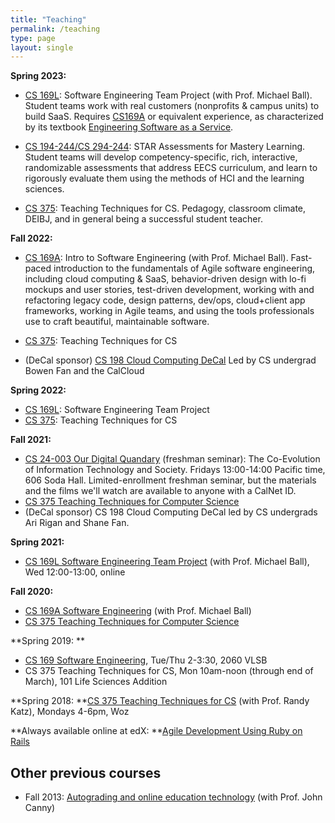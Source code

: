 ```yaml
---
title: "Teaching"
permalink: /teaching
type: page
layout: single
---
```


**Spring 2023:**

- [CS 169L](https://cs169L.cs169.org): Software Engineering Team
Project (with Prof. Michael Ball).  Student teams work with real customers (nonprofits & campus
units) to build SaaS.  Requires [CS169A](https://cs169a.cs169.org) or
equivalent experience, as characterized by its textbook [Engineering
Software as a Service](http://saasbook.info).

- [CS 194-244/CS 294-244](): STAR Assessments for Mastery Learning.
Student teams will develop competency-specific, rich, interactive,
randomizable assessments that address EECS curriculum, and learn to
rigorously evaluate them using the methods of HCI and the learning sciences.

- [CS 375](https://cs375.org): Teaching Techniques for CS.  Pedagogy,
classroom climate, DEIBJ, and in general being a successful student teacher.


**Fall 2022:**

- [CS 169A](https://cs169a.cs169.org): Intro to Software Engineering
(with Prof. Michael Ball). Fast-paced introduction to the
fundamentals of Agile software engineering, including cloud computing
& SaaS, behavior-driven design with lo-fi mockups and user stories,
test-driven development, working 
with and refactoring legacy code, design patterns, dev/ops,
cloud+client app frameworks, working in Agile teams, and using the
tools professionals use to craft beautiful, maintainable software.

- [CS 375](https://cs375.org): Teaching Techniques for CS

-   (DeCal sponsor) [CS 198 Cloud Computing
DeCal](https://cloudatcal.org) Led by CS undergrad Bowen Fan and the CalCloud

**Spring 2022:**

- [CS 169L](https://cs169L.cs169.org): Software Engineering Team Project
- [CS 375](https://cs375.org): Teaching Techniques for CS

**Fall 2021:**

-   [CS 24-003 Our Digital Quandary](http://digitalquandary.org/) (freshman seminar): The Co-Evolution of Information Technology and Society. Fridays 13:00-14:00 Pacific time, 606 Soda Hall. Limited-enrollment freshman seminar, but the materials and the films we'll watch are available to anyone with a CalNet ID.
-   [CS 375 Teaching Techniques for Computer Science](http://cs375.org/)
-   (DeCal sponsor) CS 198 Cloud Computing DeCal led by CS undergrads Ari Rigan and Shane Fan.

**Spring 2021:**

-   [CS 169L Software Engineering Team Project](http://cs169l.cs169.org/) (with Prof. Michael Ball), Wed 12:00-13:00, online

**Fall 2020:**

-   [CS 169A Software Engineering](https://bcourses.berkeley.edu/courses/1497383) (with Prof. Michael Ball)
-   [CS 375 Teaching Techniques for Computer Science](https://bcourses.berkeley.edu/courses/1494605)

**Spring 2019: **

-   [CS 169 Software Engineering](http://cs169.saas-class.org/), Tue/Thu 2-3:30, 2060 VLSB
-   CS 375 Teaching Techniques for CS, Mon 10am-noon (through end of March), 101 Life Sciences Addition

**Spring 2018: **[CS 375 Teaching Techniques for
CS](https://edge.edx.org/courses/course-v1%3ABerkeley%2BCS375%2Bspring2016/) (with
Prof. Randy Katz), Mondays 4-6pm, Woz

**Always available online at edX: **[Agile Development Using Ruby on Rails](http://saas-class.org/) 

Other previous courses
----------------

-   Fall 2013: [Autograding and online education technology](https://ucberkeley.instructure.com/courses/1164764) (with Prof. John Canny)
